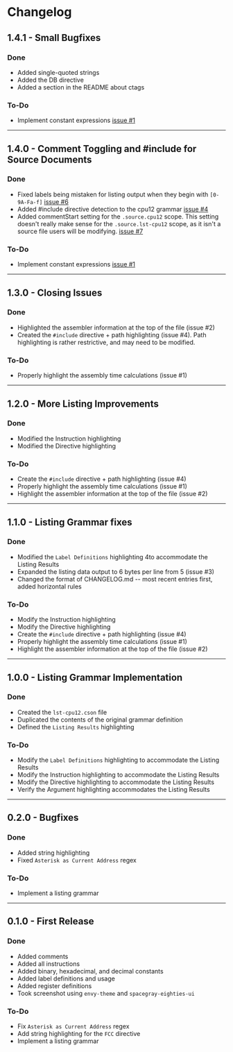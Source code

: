 # Changelog #

## 1.4.1 - Small Bugfixes ##

### Done ###
+	Added single-quoted strings
+	Added the DB directive
+	Added a section in the README about ctags

### To-Do ###
+	Implement constant expressions
	[issue #1](https://github.com/zpolygon95/language-cpu12/issues/1)

---

## 1.4.0 - Comment Toggling and #include for Source Documents ##

### Done ###
+	Fixed labels being mistaken for listing output when they begin with
	`[0-9A-Fa-f]`
	[issue #6](https://github.com/zpolygon95/language-cpu12/issues/6)
+	Added #include directive detection to the cpu12 grammar
	[issue #4](https://github.com/zpolygon95/language-cpu12/issues/4)
+	Added commentStart setting for the `.source.cpu12` scope. This setting
	doesn't really make sense for the `.source.lst-cpu12` scope, as it isn't a
	source file users will be modifying.
	[issue #7](https://github.com/zpolygon95/language-cpu12/issues/7)

### To-Do ###
+	Implement constant expressions
	[issue #1](https://github.com/zpolygon95/language-cpu12/issues/1)

---

## 1.3.0 - Closing Issues ##

### Done ###
+	Highlighted the assembler information at the top of the file (issue #2)
+	Created the `#include` directive + path highlighting (issue #4). Path
	highlighting is rather restrictive, and may need to be modified.


### To-Do ###
+	Properly highlight the assembly time calculations (issue #1)

---

## 1.2.0 - More Listing Improvements ##

### Done ###
+	Modified the Instruction highlighting
+	Modified the Directive highlighting

### To-Do ###
+	Create the `#include` directive + path highlighting (issue #4)
+	Properly highlight the assembly time calculations (issue #1)
+	Highlight the assembler information at the top of the file (issue #2)

---

## 1.1.0 - Listing Grammar fixes ##

### Done ###
+	Modified the `Label Definitions` highlighting 4to accommodate the Listing
	Results
+	Expanded the listing data output to 6 bytes per line from 5 (issue #3)
+	Changed the format of CHANGELOG.md -- most recent entries first, added
	horizontal rules

### To-Do ###
+	Modify the Instruction highlighting
+	Modify the Directive highlighting
+	Create the `#include` directive + path highlighting (issue #4)
+	Properly highlight the assembly time calculations (issue #1)
+	Highlight the assembler information at the top of the file (issue #2)

---

## 1.0.0 - Listing Grammar Implementation ##

### Done ###
+	Created the `lst-cpu12.cson` file
+	Duplicated the contents of the original grammar definition
+	Defined the `Listing Results` highlighting

### To-Do ###
+	Modify the `Label Definitions` highlighting to accommodate the Listing
	Results
+	Modify the Instruction highlighting to accommodate the Listing Results
+	Modify the Directive highlighting to accommodate the Listing Results
+	Verify the Argument highlighting accommodates the Listing Results

---

## 0.2.0 - Bugfixes ##

### Done ###
+	Added string highlighting
+	Fixed `Asterisk as Current Address` regex

### To-Do ###
*	Implement a listing grammar

---

## 0.1.0 - First Release ##

### Done ###
+	Added comments
+	Added all instructions
+	Added binary, hexadecimal, and decimal constants
+	Added label definitions and usage
+	Added register definitions
+	Took screenshot using `envy-theme` and `spacegray-eighties-ui`

### To-Do ###
*	Fix `Asterisk as Current Address` regex
*	Add string highlighting for the `FCC` directive
*	Implement a listing grammar
